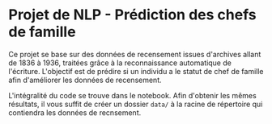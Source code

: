 # Projet de NLP - Prédiction des chefs de famille

Ce projet se base sur des données de recensement issues d'archives allant de 1836 à 1936, traitées grâce à la reconnaissance automatique de l'écriture. L'objectif est de prédire si un individu a le statut de chef de famille afin d'améliorer les données de recensement.   

L'intégralité du code se trouve dans le notebook. Afin d'obtenir les mêmes résultats, il vous suffit de créer un dossier `data/` à la racine de répertoire qui contiendra les données de recnsement.

